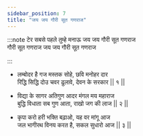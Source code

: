 ```yaml
---
sidebar_position: 7
title: "जय जय गौरी सूत गणराज"
---
```


:::note टेर
सबसे पहले तुम्हे मनाऊ जय जय गौरी सूत गणराज <br/>
गौरी सूत गणराज जय जय गौरी सूत गणराज

:::

- लम्बोदर है गज मस्तक सोहे, छवि मनोहर दार <br/>
  रिद्धि सिद्धि दोउ चवर ढुलावे, देवन के सरकार || १ ||

- विद्या के सागर अतिगुण आदर मंगल मय महाराज <br/>
  बुद्धि विधाता सब गुण आता, राखो जग की लाज || २ ||

- कृपा करो हरी भक्ति बढ़ाओ, यह वर मांगू आज <br/>
  जल भागीरथ विनय करत है, सकल सुधारो आज || ३ ||
